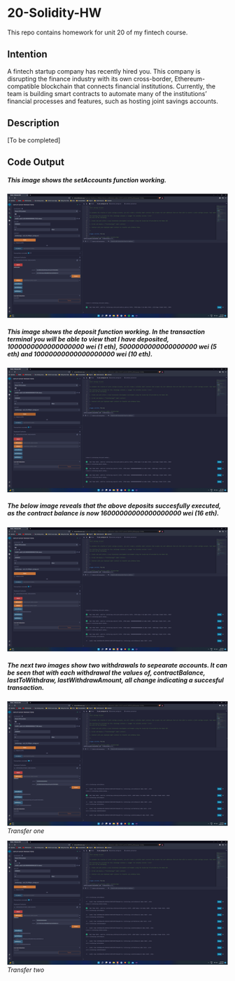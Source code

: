 # 20-Solidity-HW
This repo contains homework for unit 20 of my fintech course.

## Intention
A fintech startup company has recently hired you. This company is disrupting the finance industry with its own cross-border, Ethereum-compatible blockchain that connects financial institutions. Currently, the team is building smart contracts to automate many of the institutions’ financial processes and features, such as hosting joint savings accounts.

## Description
[To be completed]

## Code Output
##### This image shows the setAccounts function working.
![](https://raw.githubusercontent.com/TRU-K/20-Solidity-HW/main/Images/setAccounts_function.png)

##### This image shows the deposit function working. In the transaction terminal you will be able to view that I have deposited, 1000000000000000000 wei (1 eth), 5000000000000000000 wei (5 eth) and 10000000000000000000 wei (10 eth).
![](https://raw.githubusercontent.com/TRU-K/20-Solidity-HW/main/Images/deposit_wei.png)

##### The below image reveals that the above deposits succesfully executed, as the contract balance is now 16000000000000000000 wei (16 eth).
![](https://raw.githubusercontent.com/TRU-K/20-Solidity-HW/main/Images/contractBalance_function.png)

##### The next two images show two withdrawals to sepearate accounts. It can be seen that with each withdrawal the values of, contractBalance, lastToWithdraw, lastWithdrawAmount, all change indicating a succesful transaction.
![](https://raw.githubusercontent.com/TRU-K/20-Solidity-HW/main/Images/first_withdrawal.png)
*Transfer one*

![](https://raw.githubusercontent.com/TRU-K/20-Solidity-HW/main/Images/second_withdrawal.png)
*Transfer two*
